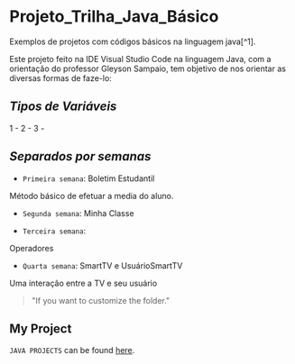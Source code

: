 # Projeto_Trilha_Java_Básico

Exemplos de projetos com códigos básicos na linguagem java[^1].

Este projeto feito na IDE Visual Studio Code na linguagem Java, com a orientação do professor Gleyson Sampaio, tem objetivo de nos orientar as diversas formas de faze-lo:

## _*Tipos de Variáveis*_

1 - 
2 - 
3 -

## _*Separados por semanas*_

- `Primeira semana`: Boletim Estudantil

Método básico de efetuar a media do aluno.

- `Segunda semana`: Minha Classe


- `Terceira semana`: 

Operadores

- `Quarta semana`: SmartTV e UsuárioSmartTV

Uma interação entre a TV e seu usuário


> "If you want to customize the folder."

## My Project

`JAVA PROJECTS` can be found [here](https://github.com/BelisnalvaCosta/Projeto-Trilha-Basico.git).
